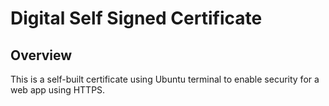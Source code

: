# Digital Self Signed Certificate

## Overview
This is a self-built certificate using Ubuntu terminal to enable security for a web app using HTTPS.
